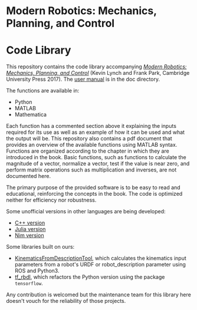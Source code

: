 # Modern Robotics:  Mechanics, Planning, and Control
# Code Library

This repository contains the code library accompanying [_Modern Robotics: 
Mechanics, Planning, and Control_](http://modernrobotics.org) (Kevin Lynch 
and Frank Park, Cambridge University Press 2017). The 
[user manual](/doc/MRlib.pdf) is in the doc directory.

The functions are available in:

* Python
* MATLAB
* Mathematica

Each function has a commented section above it explaining the inputs required for its use as well as an example of how it can be used and what the output will be. This repository also contains a pdf document that provides an overview of the available functions using MATLAB syntax. Functions are organized according to the chapter in which they are introduced in the book. Basic functions, such as functions to calculate the magnitude of a vector, normalize a vector, test if the value is near zero, and perform matrix operations such as multiplication and inverses, are not documented here.

The primary purpose of the provided software is to be easy to read and educational, reinforcing the concepts in the book. The code is optimized neither for efficiency nor robustness.

Some unofficial versions in other languages are being developed:
* [C++ version](https://github.com/Le0nX/ModernRoboticsCpp)
* [Julia version](https://github.com/ferrolho/ModernRoboticsBook.jl)
* [Nim version](https://github.com/Nimbotics/ModernRoboticsNim)

Some libraries built on ours:
* [KinematicsFromDescriptionTool](https://github.com/Interbotix/kinematics_from_description), which calculates the kinematics input parameters from a robot's URDF or robot_description parameter using ROS and Python3.
* [tf_rbdl](https://github.com/junhyeokahn/tf_rbdl#tf_rbdl), which refactors the Python version using the package `tensorflow`.

Any contribution is welcomed but the maintenance team for this library here doesn't vouch for the reliability of those projects.
